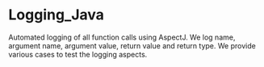 # Logging_Java
Automated logging of all function calls using AspectJ. 
We log name, argument name, argument value, return value and return type.
We provide various cases to test the logging aspects. 
